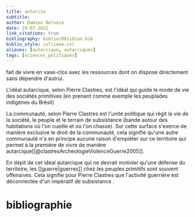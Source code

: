 ```yaml
---
title: autarcie
subtitle:
author: Damien Belvèze
date: 19-07-2022
link_citations: true
bibliography: biblio/Obsidian.bib
biblio_style: csl\ieee.csl
aliases: [autarcique, autarciques]
tags: [sciences_politiques]
---
```


fait de vivre en vase-clos avec les ressources dont on dispose directement sans dépendre d'autrui. 

L'idéal autarcique, selon Pierre Clastres, est l'idéal qui guide le mode de vie des sociétés primitives (en prenant comme exemple les peuplades indigènes du Brésil)

La communauté, selon Pierre Clastres est l'unité politique qui régit la vie de la société, le peuple et le terrain de subsistance (bande autour des habitations où l'on cueille et où l'on chasse). Sur cette surface s'exerce de manière exclusive le droit de la communauté, cela signifie qu'une autre communauté n'a en principe aucune raison d'empiéter sur ce territoire qui permet à la première de vivre de manière autarcique[[@clastresArcheologieViolenceGuerre2005]]. 

En dépit de cet idéal autarcique qui ne devrait motivier qu'une défense du territoire, les [[guerre|guerres]] chez les peuples primitifs sont souvent offensives. Cela signifie pour Pierre Clastres que l'activité guerrière est déconnectée d'un impératif de subsistance .



# bibliographie

